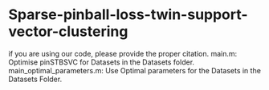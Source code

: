 # Sparse-pinball-loss-twin-support-vector-clustering


if you are using our code, please provide the proper citation.
main.m: Optimise pinSTBSVC for Datasets in the Datasets folder.
main_optimal_parameters.m: Use Optimal parameters for the Datasets in the Datasets Folder.
